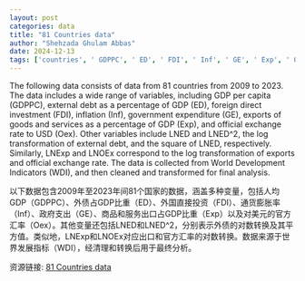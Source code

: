 ```yaml
---
layout: post
categories: data
title: "81 Countries data"
author: "Shehzada Ghulam Abbas"
date: 2024-12-13
tags: ['countries', ' GDPPC', ' ED', ' FDI', ' Inf', ' GE', ' Exp', ' Oex', ' LNED', ' LNED^2', ' LNExp', ' LNOEx', ' WDI']
---
```


The following data consists of data from 81 countries from 2009 to 2023. The data includes a wide range of variables, including GDP per capita (GDPPC), external debt as a percentage of GDP (ED), foreign direct investment (FDI), inflation (Inf), government expenditure (GE), exports of goods and services as a percentage of GDP (Exp), and official exchange rate to USD (Oex). Other variables include LNED and LNED^2, the log transformation of external debt, and the square of LNED, respectively. Similarly, LNExp and LNOEx correspond to the log transformation of exports and official exchange rate. The data is collected from World Development Indicators (WDI), and then cleaned and transformed for final analysis.

以下数据包含2009年至2023年间81个国家的数据，涵盖多种变量，包括人均GDP（GDPPC）、外债占GDP比重（ED）、外国直接投资（FDI）、通货膨胀率（Inf）、政府支出（GE）、商品和服务出口占GDP比重（Exp）以及对美元的官方汇率（Oex）。其他变量还包括LNED和LNED^2，分别表示外债的对数转换及其平方值。类似地，LNExp和LNOEx对应出口和官方汇率的对数转换。数据来源于世界发展指标（WDI），经清理和转换后用于最终分析。

资源链接: [81 Countries data](https://doi.org/10.57760/sciencedb.18342)

